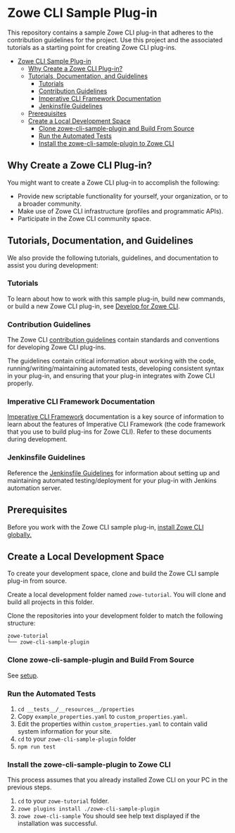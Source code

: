 # Zowe CLI Sample Plug-in

This repository contains a sample Zowe CLI plug-in that adheres to the contribution guidelines for the project. Use this project and the associated tutorials as a starting point for creating Zowe CLI plug-ins.

- [Zowe CLI Sample Plug-in](#zowe-cli-sample-plug-in)
  - [Why Create a Zowe CLI Plug-in?](#why-create-a-zowe-cli-plug-in)
  - [Tutorials, Documentation, and Guidelines](#tutorials-documentation-and-guidelines)
    - [Tutorials](#tutorials)
    - [Contribution Guidelines](#contribution-guidelines)
    - [Imperative CLI Framework Documentation](#imperative-cli-framework-documentation)
    - [Jenkinsfile Guidelines](#jenkinsfile-guidelines)
  - [Prerequisites](#prerequisites)
  - [Create a Local Development Space](#create-a-local-development-space)
    - [Clone zowe-cli-sample-plugin and Build From Source](#clone-zowe-cli-sample-plugin-and-build-from-source)
    - [Run the Automated Tests](#run-the-automated-tests)
    - [Install the zowe-cli-sample-plugin to Zowe CLI](#install-the-zowe-cli-sample-plugin-to-zowe-cli)

## Why Create a Zowe CLI Plug-in?

You might want to create a Zowe CLI plug-in to accomplish the following:

* Provide new scriptable functionality for yourself, your organization, or to a broader community.
* Make use of Zowe CLI infrastructure (profiles and programmatic APIs).
* Participate in the Zowe CLI community space.

## Tutorials, Documentation, and Guidelines

We also provide the following tutorials, guidelines, and documentation to assist you during development:

### Tutorials

To learn about how to work with this sample plug-in, build new commands, or build a new Zowe CLI plug-in, see [Develop for Zowe CLI](https://zowe.github.io/docs-site/active-development/extend/extend-cli/cli-devTutorials.html).

### Contribution Guidelines

The Zowe CLI [contribution guidelines](CONTRIBUTING.md) contain standards and conventions for developing Zowe CLI plug-ins. 

The guidelines contain critical information about working with the code, running/writing/maintaining automated tests, developing consistent syntax in your plug-in, and ensuring that your plug-in integrates with Zowe CLI properly.

### Imperative CLI Framework Documentation

[Imperative CLI Framework](https://github.com/zowe/imperative/wiki) documentation is a key source of information to learn about the features of Imperative CLI Framework (the code framework that you use to build plug-ins for Zowe CLI). Refer to these documents during development.

### Jenkinsfile Guidelines

Reference the [Jenkinsfile Guidelines](CICD-TEMPLATE.md) for information about setting up and maintaining automated testing/deployment for your plug-in with Jenkins automation server.

## Prerequisites

Before you work with the Zowe CLI sample plug-in, [install Zowe CLI globally.](https://docs.zowe.org/active-development/user-guide/cli-installcli.html)

## Create a Local Development Space

To create your development space, clone and build the Zowe CLI sample plug-in from source.

Create a local development folder named `zowe-tutorial`. You will clone and build all projects in this folder.

Clone the repositories into your development folder to match the following structure:
```
zowe-tutorial
└── zowe-cli-sample-plugin
```

### Clone zowe-cli-sample-plugin and Build From Source

See [setup](docs/tutorials/Setup.md).

### Run the Automated Tests

1. `cd __tests__/__resources__/properties`
2. Copy `example_properties.yaml` to `custom_properties.yaml`.
3. Edit the properties within `custom_properties.yaml` to contain valid system information for your site.
4. `cd` to your `zowe-cli-sample-plugin` folder
5. `npm run test`

### Install the zowe-cli-sample-plugin to Zowe CLI

This process assumes that you already installed Zowe CLI on your PC in the previous steps.

1. `cd` to your `zowe-tutorial` folder.
2. `zowe plugins install ./zowe-cli-sample-plugin`
3. `zowe zowe-cli-sample`
   You should see help text displayed if the installation was successful.
